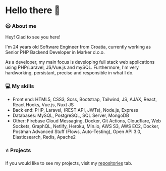 <h1>Hello there 👋 </h1> 
<h3>😃 About me</h3>
<p>Hey! Glad to see you here! 

I'm 24 years old Software Engineer from Croatia, currently working as Senior PHP Backend Developer in Marker d.o.o.

As a developer, my main focus is developing full stack web applications using PHP/Laravel, JS/Vue.js and mySQL. Furthermore, I'm very hardworking, persistant, precise and responsible in what I do.
</p>

<h3>💻 My skills</h3>
<p>
  <ul>
    <li>Front end: HTML5, CSS3, Scss, Bootstrap, Tailwind, JS, AJAX, React, React Hooks, Vue.js, Nuxt JS</li>
    <li>Back end: PHP, Laravel, (REST API, JWTs), Node.js, Express</li>
    <li>Databases: MySQL, PostgreSQL, SQL Server, MongoDB</li>
    <li>Other: Firebase Cloud Messaging, Docker, Git Actions, Cloudflare, Web Sockets, GraphQL, Netlify, Heroku, Min.io, AWS S3, AWS EC2, Docker, Postman Advanced Stuff (Flows, Auto-Testing), Open API 3.0, Elasticsearch, Redis, Apache2</li>
  </ul>
</p>

<h3>⭐ Projects</h3>
<p>If you would like to see my projects, visit my <a href="https://github.com/Malcom98?tab=repositories">repositories</a> tab.</p>
